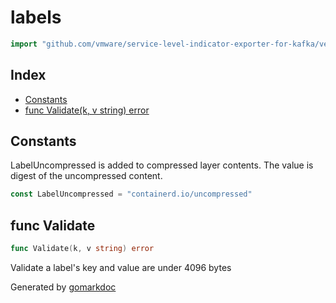 <!-- Code generated by gomarkdoc. DO NOT EDIT -->

# labels

```go
import "github.com/vmware/service-level-indicator-exporter-for-kafka/vendor/github.com/containerd/containerd/labels"
```

## Index

- [Constants](<#constants>)
- [func Validate(k, v string) error](<#func-validate>)


## Constants

LabelUncompressed is added to compressed layer contents. The value is digest of the uncompressed content.

```go
const LabelUncompressed = "containerd.io/uncompressed"
```

## func Validate

```go
func Validate(k, v string) error
```

Validate a label's key and value are under 4096 bytes



Generated by [gomarkdoc](<https://github.com/princjef/gomarkdoc>)
